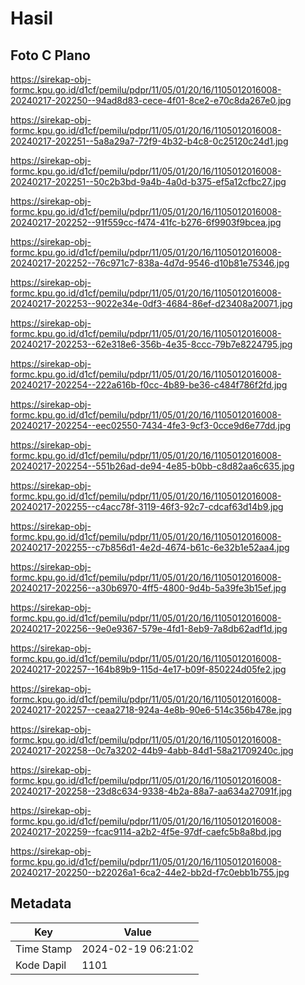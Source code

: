 # Hasil

## Foto C Plano

https://sirekap-obj-formc.kpu.go.id/d1cf/pemilu/pdpr/11/05/01/20/16/1105012016008-20240217-202250--94ad8d83-cece-4f01-8ce2-e70c8da267e0.jpg

https://sirekap-obj-formc.kpu.go.id/d1cf/pemilu/pdpr/11/05/01/20/16/1105012016008-20240217-202251--5a8a29a7-72f9-4b32-b4c8-0c25120c24d1.jpg

https://sirekap-obj-formc.kpu.go.id/d1cf/pemilu/pdpr/11/05/01/20/16/1105012016008-20240217-202251--50c2b3bd-9a4b-4a0d-b375-ef5a12cfbc27.jpg

https://sirekap-obj-formc.kpu.go.id/d1cf/pemilu/pdpr/11/05/01/20/16/1105012016008-20240217-202252--91f559cc-f474-41fc-b276-6f9903f9bcea.jpg

https://sirekap-obj-formc.kpu.go.id/d1cf/pemilu/pdpr/11/05/01/20/16/1105012016008-20240217-202252--76c971c7-838a-4d7d-9546-d10b81e75346.jpg

https://sirekap-obj-formc.kpu.go.id/d1cf/pemilu/pdpr/11/05/01/20/16/1105012016008-20240217-202253--9022e34e-0df3-4684-86ef-d23408a20071.jpg

https://sirekap-obj-formc.kpu.go.id/d1cf/pemilu/pdpr/11/05/01/20/16/1105012016008-20240217-202253--62e318e6-356b-4e35-8ccc-79b7e8224795.jpg

https://sirekap-obj-formc.kpu.go.id/d1cf/pemilu/pdpr/11/05/01/20/16/1105012016008-20240217-202254--222a616b-f0cc-4b89-be36-c484f786f2fd.jpg

https://sirekap-obj-formc.kpu.go.id/d1cf/pemilu/pdpr/11/05/01/20/16/1105012016008-20240217-202254--eec02550-7434-4fe3-9cf3-0cce9d6e77dd.jpg

https://sirekap-obj-formc.kpu.go.id/d1cf/pemilu/pdpr/11/05/01/20/16/1105012016008-20240217-202254--551b26ad-de94-4e85-b0bb-c8d82aa6c635.jpg

https://sirekap-obj-formc.kpu.go.id/d1cf/pemilu/pdpr/11/05/01/20/16/1105012016008-20240217-202255--c4acc78f-3119-46f3-92c7-cdcaf63d14b9.jpg

https://sirekap-obj-formc.kpu.go.id/d1cf/pemilu/pdpr/11/05/01/20/16/1105012016008-20240217-202255--c7b856d1-4e2d-4674-b61c-6e32b1e52aa4.jpg

https://sirekap-obj-formc.kpu.go.id/d1cf/pemilu/pdpr/11/05/01/20/16/1105012016008-20240217-202256--a30b6970-4ff5-4800-9d4b-5a39fe3b15ef.jpg

https://sirekap-obj-formc.kpu.go.id/d1cf/pemilu/pdpr/11/05/01/20/16/1105012016008-20240217-202256--9e0e9367-579e-4fd1-8eb9-7a8db62adf1d.jpg

https://sirekap-obj-formc.kpu.go.id/d1cf/pemilu/pdpr/11/05/01/20/16/1105012016008-20240217-202257--164b89b9-115d-4e17-b09f-850224d05fe2.jpg

https://sirekap-obj-formc.kpu.go.id/d1cf/pemilu/pdpr/11/05/01/20/16/1105012016008-20240217-202257--ceaa2718-924a-4e8b-90e6-514c356b478e.jpg

https://sirekap-obj-formc.kpu.go.id/d1cf/pemilu/pdpr/11/05/01/20/16/1105012016008-20240217-202258--0c7a3202-44b9-4abb-84d1-58a21709240c.jpg

https://sirekap-obj-formc.kpu.go.id/d1cf/pemilu/pdpr/11/05/01/20/16/1105012016008-20240217-202258--23d8c634-9338-4b2a-88a7-aa634a27091f.jpg

https://sirekap-obj-formc.kpu.go.id/d1cf/pemilu/pdpr/11/05/01/20/16/1105012016008-20240217-202259--fcac9114-a2b2-4f5e-97df-caefc5b8a8bd.jpg

https://sirekap-obj-formc.kpu.go.id/d1cf/pemilu/pdpr/11/05/01/20/16/1105012016008-20240217-202250--b22026a1-6ca2-44e2-bb2d-f7c0ebb1b755.jpg


## Metadata

| Key        | Value               |
| ---------- | ------------------- |
| Time Stamp | 2024-02-19 06:21:02 |
| Kode Dapil | 1101                |



